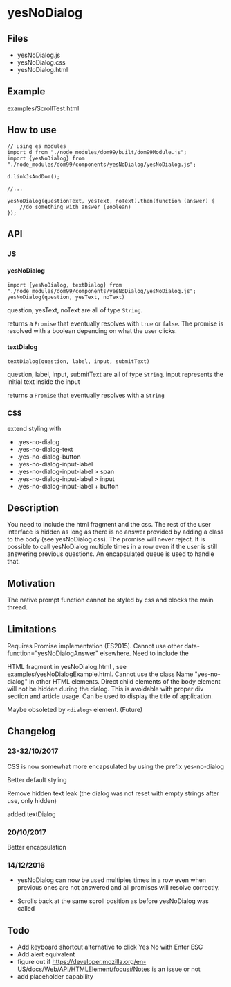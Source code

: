 # yesNoDialog

## Files

* yesNoDialog.js
* yesNoDialog.css
* yesNoDialog.html

## Example

examples/ScrollTest.html

## How to use

    // using es modules
    import d from "./node_modules/dom99/built/dom99Module.js";
    import {yesNoDialog} from "./node_modules/dom99/components/yesNoDialog/yesNoDialog.js";

    d.linkJsAndDom();
    
    //...
    
    yesNoDialog(questionText, yesText, noText).then(function (answer) {
        //do something with answer (Boolean)
    });
    
## API

### JS

#### yesNoDialog

    import {yesNoDialog, textDialog} from "./node_modules/dom99/components/yesNoDialog/yesNoDialog.js";
    yesNoDialog(question, yesText, noText)


question, yesText, noText are all of type `String`.

returns a `Promise` that eventually resolves with `true` or `false`.
The promise is resolved with a boolean depending on what the user clicks.


#### textDialog

    textDialog(question, label, input, submitText)


question, label, input, submitText are all of type `String`. input represents the initial text inside the input

returns a `Promise` that eventually resolves with a `String`

### CSS

extend styling with

 * .yes-no-dialog
 * .yes-no-dialog-text 
 * .yes-no-dialog-button
 * .yes-no-dialog-input-label
 * .yes-no-dialog-input-label > span
 * .yes-no-dialog-input-label > input
 * .yes-no-dialog-input-label + button
    
## Description

You need to include the html fragment and the css. 
The rest of the user interface is hidden as long as there is no answer provided by adding a class to the body (see yesNoDialog.css). 
The promise will never reject.
It is possible to call yesNoDialog multiple times in a row even if the user is still answering previous questions.
An encapsulated queue is used to handle that.

## Motivation

The native prompt function cannot be styled by css and blocks the main thread.

## Limitations

Requires Promise implementation (ES2015). Cannot use other data-function="yesNoDialogAnswer" elsewhere. 
Need to include the <div class="dialog"> HTML fragment in yesNoDialog.html , see examples/yesNoDialogExample.html.
Cannot use the class Name "yes-no-dialog" in other HTML elements.
Direct child elements of the body element will not be hidden during the dialog.
This is avoidable with proper div section and article usage.
Can be used to display the title of application.

Maybe obsoleted by `<dialog>` element. (Future)

## Changelog


### 23-32/10/2017

CSS is now somewhat more encapsulated by using the prefix yes-no-dialog

Better default styling

Remove hidden text leak (the dialog was not reset with empty strings after use, only hidden)

added textDialog

### 20/10/2017

Better encapsulation

### 14/12/2016


 * yesNoDialog can now be used multiples times in a row even when previous ones are not answered and all promises will resolve correctly.
 
 * Scrolls back at the same scroll position as before yesNoDialog was called 


## Todo

 * Add keyboard shortcut alternative to click Yes No with Enter ESC 
 * Add alert equivalent
 * figure out if https://developer.mozilla.org/en-US/docs/Web/API/HTMLElement/focus#Notes is an issue or not
 * add placeholder capability